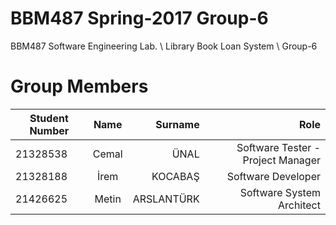 # BBM487 Spring-2017 Group-6
BBM487 Software Engineering Lab. \ Library Book Loan System \ Group-6

# Group Members

| Student Number| Name          | Surname     | Role                              |
| ------------- |:-------------:| -----------:| ---------------------------------:|
| 21328538      | Cemal         | ÜNAL        | Software Tester - Project Manager |
| 21328188      | İrem          | KOCABAŞ     | Software Developer                |
| 21426625      | Metin         | ARSLANTÜRK  | Software System Architect         |
